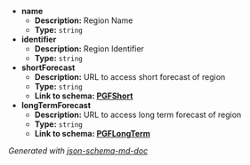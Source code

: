  - <b id="#/properties/name">name</b>
	 - **Description:** Region Name
	 - **Type:** `string`
 - <b id="#/properties/identifier">identifier</b>
	 - **Description:** Region Identifier
	 - **Type:** `string`
 - <b id="#/properties/shortForecast">shortForecast</b>
	 - **Description:** URL to access short forecast of region
	 - **Type:** `string`
	 - <b id="pgfshortpgfshort.md">Link to schema: [PGFShort](PGFShort.md)</b>
 - <b id="#/properties/longTermForecast">longTermForecast</b>
	 - **Description:** URL to access long term forecast of region
	 - **Type:** `string`
	 - <b id="pgflongtermpgflongterm.md">Link to schema: [PGFLongTerm](PGFLongTerm.md)</b>

_Generated with [json-schema-md-doc](https://brianwendt.github.io/json-schema-md-doc/)_